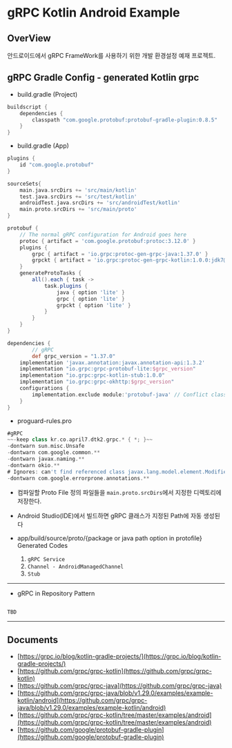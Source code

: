 
# gRPC Kotlin Android Example


## OverView

안드로이드에서 gRPC FrameWork를 사용하기 위한 개발 환경설정 예재 프로젝트.


## gRPC Gradle Config - generated Kotlin grpc

- build.gradle (Project)
```groovy
buildscript {
	dependencies {
		classpath "com.google.protobuf:protobuf-gradle-plugin:0.8.5"
	}
}

```

- build.gradle (App)

```groovy
plugins {
    id "com.google.protobuf"
}

sourceSets{
    main.java.srcDirs += 'src/main/kotlin'
    test.java.srcDirs += 'src/test/kotlin'
    androidTest.java.srcDirs += 'src/androidTest/kotlin'
    main.proto.srcDirs += 'src/main/proto'
}

protobuf {
    // The normal gRPC configuration for Android goes here
    protoc { artifact = 'com.google.protobuf:protoc:3.12.0' }
    plugins {
        grpc { artifact = 'io.grpc:protoc-gen-grpc-java:1.37.0' }
        grpckt { artifact = 'io.grpc:protoc-gen-grpc-kotlin:1.0.0:jdk7@jar' }
    }
    generateProtoTasks {
        all().each { task ->
            task.plugins {
                java { option 'lite' }
                grpc { option 'lite' }
                grpckt { option 'lite' }
            }
        }
    }
}

dependencies {
		// gRPC
		def grpc_version = "1.37.0"
    implementation 'javax.annotation:javax.annotation-api:1.3.2'
    implementation "io.grpc:grpc-protobuf-lite:$grpc_version"
    implementation "io.grpc:grpc-kotlin-stub:1.0.0"
    implementation "io.grpc:grpc-okhttp:$grpc_version"
    configurations {
        implementation.exclude module:'protobuf-java' // Conflict class with firebase
    }
}
```

- proguard-rules.pro

```groovy
#gRPC
~~-keep class kr.co.april7.dtk2.grpc.* { *; }~~
-dontwarn sun.misc.Unsafe
-dontwarn com.google.common.**
-dontwarn javax.naming.**
-dontwarn okio.**
# Ignores: can't find referenced class javax.lang.model.element.Modifier
-dontwarn com.google.errorprone.annotations.**
```

- 컴파일할 Proto File 정의 파일들을 `main.proto.srcDirs`에서 지정한 디렉토리에 저장한다.


- Android Studio(IDE)에서 빌드하면 gRPC 클래스가 지정된 Path에 자동 생성된다 
- app/build/source/proto/{package or java path option in protofile}
Generated Codes
  1. `gRPC Service`
  2. `Channel - AndroidManagedChannel`
  3. `Stub`

---

- gRPC in Repository Pattern

```kotlin

TBD

```

---



## Documents

- [https://grpc.io/blog/kotlin-gradle-projects/](https://grpc.io/blog/kotlin-gradle-projects/)
- [https://github.com/grpc/grpc-kotlin](https://github.com/grpc/grpc-kotlin)
- [https://github.com/grpc/grpc-java](https://github.com/grpc/grpc-java)
- [https://github.com/grpc/grpc-java/blob/v1.29.0/examples/example-kotlin/android](https://github.com/grpc/grpc-java/blob/v1.29.0/examples/example-kotlin/android)
- [https://github.com/grpc/grpc-kotlin/tree/master/examples/android](https://github.com/grpc/grpc-kotlin/tree/master/examples/android)
- [https://github.com/google/protobuf-gradle-plugin](https://github.com/google/protobuf-gradle-plugin)
